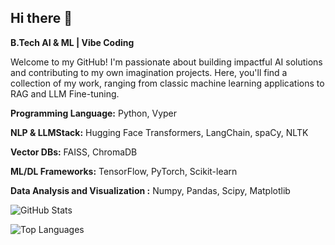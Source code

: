 ## Hi there 👋


**B.Tech AI & ML | Vibe Coding**

Welcome to my GitHub! I'm passionate about building impactful AI solutions and contributing to my own imagination projects. Here, you'll find a collection of my work, ranging from classic machine learning applications to RAG and LLM Fine-tuning.

 **Programming Language:** Python, Vyper
 
 **NLP & LLMStack:** Hugging Face Transformers, LangChain, spaCy, NLTK
 
 **Vector DBs:** FAISS, ChromaDB
 
 **ML/DL Frameworks:** TensorFlow, PyTorch, Scikit-learn
 
 **Data Analysis and Visualization :** Numpy, Pandas, Scipy, Matplotlib


![GitHub Stats](https://github-readme-stats.vercel.app/api?username=kamalesh003&show_icons=true&count_private=true)


![Top Languages](https://github-readme-stats.vercel.app/api/top-langs/?username=kamalesh003&layout=compact)



